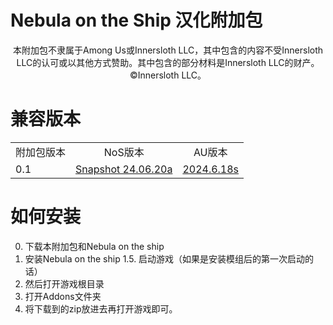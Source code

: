 # Nebula on the Ship 汉化附加包

<p align="center">
本附加包不隶属于Among Us或Innersloth LLC，其中包含的内容不受Innersloth LLC的认可或以其他方式赞助。其中包含的部分材料是Innersloth LLC的财产。©Innersloth LLC。
</p>

# 兼容版本
<table>
    <tr align="center">
        <td>附加包版本</td>
        <td>NoS版本</td>
        <td>AU版本</td>
    </tr>
    <tr>
        <td>0.1</td>
        <td><a href="https://github.com/Dolly1016/Nebula/releases/tag/s%2CSnapshot_24.06.20a%2C104%2C1144">Snapshot 24.06.20a</a></td>  
        <td><a href="https://store.steampowered.com/news/app/945360/view/4145080939170955852">2024.6.18s</a></td>
    </tr>
</table>

# 如何安装

0. 下载本附加包和Nebula on the ship
1. 安装Nebula on the ship
1.5. 启动游戏（如果是安装模组后的第一次启动的话）
2. 然后打开游戏根目录
3. 打开Addons文件夹
4. 将下载到的zip放进去再打开游戏即可。
